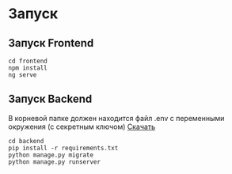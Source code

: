 # Запуск

## Запуск Frontend

```shell
cd frontend
npm install
ng serve
```

## Запуск Backend

В корневой папке должен находится файл .env с переменными окружения (с секретным
ключом) [Скачать](https://drive.google.com/u/0/uc?id=1IBwtbkCgHzMYeeFAwOST3QOeyXcn9GSL&export=download)

```shell
cd backend
pip install -r requirements.txt
python manage.py migrate
python manage.py runserver
```
